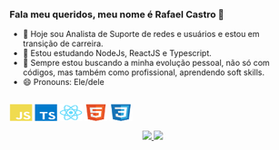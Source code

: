 ### Fala meu queridos, meu nome é Rafael Castro 👋

- 🔭 Hoje sou Analista de Suporte de redes e usuários e estou em transição de carreira.
- 🌱 Estou estudando NodeJs, ReactJS e Typescript.
- 💬 Sempre estou buscando a minha evolução pessoal, não só com códigos, mas também como profissional, aprendendo soft skills.
- 😄 Pronouns: Ele/dele
<div style="display: inline_block"><br>
  <img align="center" alt="Rafa-Js" height="30" width="40" src="https://raw.githubusercontent.com/devicons/devicon/master/icons/javascript/javascript-plain.svg">
  <img align="center" alt="Rafa-Ts" height="30" width="40" src="https://raw.githubusercontent.com/devicons/devicon/master/icons/typescript/typescript-plain.svg">
  <img align="center" alt="Rafa-React" height="30" width="40" src="https://raw.githubusercontent.com/devicons/devicon/master/icons/react/react-original.svg">
  <img align="center" alt="Rafa-HTML" height="30" width="40" src="https://raw.githubusercontent.com/devicons/devicon/master/icons/html5/html5-original.svg">
  <img align="center" alt="Rafa-CSS" height="30" width="40" src="https://raw.githubusercontent.com/devicons/devicon/master/icons/css3/css3-original.svg">
</div>
<br>
<div align="center">
  <a href="https://github.com/Rafael09x">
  <img height="180em" src="https://github-readme-stats.vercel.app/api?username=rafael09x&show_icons=true&theme=highcontrast&include_all_commits=true&count_private=true"/>
  <img height="180em" src="https://github-readme-stats.vercel.app/api/top-langs/?username=rafael09x&layout=compact&langs_count=7&theme=highcontrast"/>
</div>
